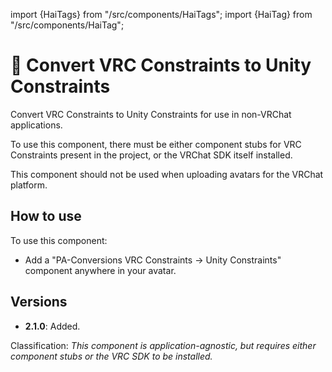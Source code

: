 ﻿import {HaiTags} from "/src/components/HaiTags";
import {HaiTag} from "/src/components/HaiTag";

# 🚚 Convert VRC Constraints to Unity Constraints

<HaiTags>
<HaiTag isUniversal={true} />
</HaiTags>

Convert VRC Constraints to Unity Constraints for use in non-VRChat applications.

To use this component, there must be either component stubs for VRC Constraints present in the project,
or the VRChat SDK itself installed.

This component should not be used when uploading avatars for the VRChat platform.

## How to use

To use this component:
- Add a "PA-Conversions VRC Constraints -> Unity Constraints" component anywhere in your avatar.

## Versions

- **2.1.0**: Added.

Classification: *This component is application-agnostic, but requires either component stubs or the VRC SDK to be installed.*
